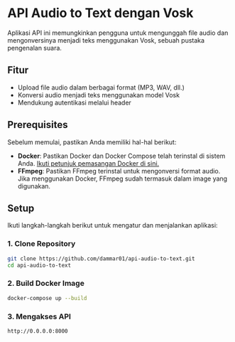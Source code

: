 # API Audio to Text dengan Vosk

Aplikasi API ini memungkinkan pengguna untuk mengunggah file audio dan mengonversinya menjadi teks menggunakan Vosk, sebuah pustaka pengenalan suara.

## Fitur

- Upload file audio dalam berbagai format (MP3, WAV, dll.)
- Konversi audio menjadi teks menggunakan model Vosk
- Mendukung autentikasi melalui header

## Prerequisites

Sebelum memulai, pastikan Anda memiliki hal-hal berikut:

- **Docker**: Pastikan Docker dan Docker Compose telah terinstal di sistem Anda. [Ikuti petunjuk pemasangan Docker di sini.](https://docs.docker.com/get-docker/)
- **FFmpeg**: Pastikan FFmpeg terinstal untuk mengonversi format audio. Jika menggunakan Docker, FFmpeg sudah termasuk dalam image yang digunakan.

## Setup

Ikuti langkah-langkah berikut untuk mengatur dan menjalankan aplikasi:

### 1. Clone Repository

```bash
git clone https://github.com/dammar01/api-audio-to-text.git
cd api-audio-to-text
```

### 2. Build Docker Image

```bash
docker-compose up --build
```

### 3. Mengakses API

```bash
http://0.0.0.0:8000
```

